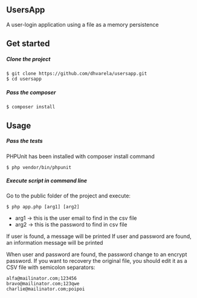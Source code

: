 ## UsersApp

A user-login application using a file as a memory persistence

## Get started

##### Clone the project

    $ git clone https://github.com/dhvarela/usersapp.git
    $ cd usersapp

##### Pass the composer

    $ composer install

## Usage

##### Pass the tests

PHPUnit has been installed with composer install command

    $ php vendor/bin/phpunit

##### Execute script in command line

Go to the public folder of the project and execute:

    $ php app.php [arg1] [arg2]

* arg1 -> this is the user email to find in the csv file
* arg2 -> this is the password to find in csv file

If user is found, a message will be printed
If user and password are found, an information message will be printed

When user and password are found, the password change to an encrypt password.
If you want to recovery the original file, you should edit it as a CSV file with semicolon separators:

    alfa@mailinator.com;123456
    bravo@mailinator.com;123qwe
    charlie@mailinator.com;poipoi

